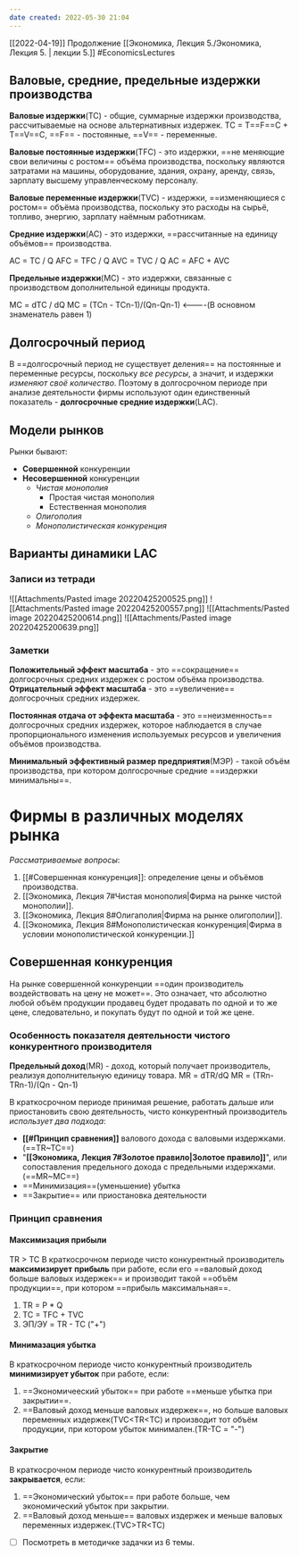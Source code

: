 ```yaml
---
date created: 2022-05-30 21:04
---
```


[[2022-04-19]]
Продолжение [[Экономика, Лекция 5./Экономика, Лекция 5. | лекции 5.]]
#EconomicsLectures
## Валовые, средние, предельные издержки производства

**Валовые издержки**(TC) - общие, суммарные издержки производства, рассчитываемые на основе альтернативных издержек.
TC = T==F==C + T==V==C, ==F== - постоянные, ==V== - переменные.

**Валовые постоянные издержки**(TFC) - это издержки, ==не меняющие свои величины с ростом== объёма производства, поскольку являются затратами на машины, оборудование, здания, охрану, аренду, связь, зарплату высшему управленческому персоналу.

**Валовые переменные издержки**(TVC) - издержки, ==изменяющиеся с ростом== объёма производства, поскольку это расходы на сырьё, топливо, энергию, зарплату наёмным работникам.

**Средние издержки**(AC) - это издержки, ==расcчитанные на единицу объёмов== производства.

AC = TC / Q
AFC = TFC / Q
AVC = TVC / Q
AC = AFC + AVC

**Предельные издержки**(MC) - это издержки, связанные с производством дополнительной единицы продукта.

MC = dTC / dQ
MC = (TCn - TCn-1)/(Qn-Qn-1) <----(В основном знаменатель равен 1)

## Долгосрочный период

В ==долгосрочный период не существует деления== на постоянные и переменные ресурсы, поскольку _все ресурсы_, а значит, и издержки _изменяют своё количество_. Поэтому в долгосрочном периоде при анализе деятельности фирмы используют один единственный показатель - **долгосрочные средние издержки**(LAC).

## Модели рынков

Рынки бывают:

- **Совершенной** конкуренции
- **Несовершенной** конкуренции
  - _Чистая монополия_
    - Простая чистая монополия
    - Естественная монополия
  - _Олигополия_
  - _Монополистическая конкуренция_

## Варианты динамики LAC

### Записи из тетради

![[Attachments/Pasted image 20220425200525.png]]
![[Attachments/Pasted image 20220425200557.png]]
![[Attachments/Pasted image 20220425200614.png]]
![[Attachments/Pasted image 20220425200639.png]]

### Заметки

**Положительный эффект масштаба** - это ==сокращение== долгосрочных средних издержек с ростом объёма производства.
**Отрицательный эффект масштаба** - это  ==увеличение== долгосрочных средних издержек.

**Постоянная отдача от эффекта масштаба** - это ==неизменность== долгосрочных средних издержек, которое наблюдается в случае пропорционального изменения используемых ресурсов и увеличения объёмов производства.

**Минимальный эффективный размер предприятия**(МЭР) - такой объём производства, при котором долгосрочные средние ==издержки минимальны==.

# Фирмы в различных моделях рынка

_Рассматриваемые вопросы_:

1. [[#Cовершенная конкуренция]]: определение цены и объёмов производства.
2. [[Экономика, Лекция 7#Чистая монополия|Фирма на рынке чистой монополии]].
3. [[Экономика, Лекция 8#Олигаполия|Фирма на рынке олигополии]].
4. [[Экономика, Лекция 8#Монополистическая конкуренция|Фирма в условии монополистической конкуренции.]]

## Cовершенная конкуренция

На рынке совершенной конкуренции ==один производитель воздействовать на цену не может==. Это означает, что абсолютно любой объём продукции продавец будет продавать по одной и то же цене, следовательно, и покупать будут по одной и той же цене.

### Особенность показателя деятельности чистого конкурентного производителя

**Предельный доход**(MR) - доход, который получает производитель, реализуя дополнительную единицу товара.
MR = dTR/dQ
MR = (TRn-TRn-1)/(Qn - Qn-1)

В краткосрочном периоде принимая решение, работать дальше или приостановить свою деятельность, чисто конкурентный производитель _использует два подхода_:

- **[[#Принцип сравнения]]** валового дохода с валовыми издержками.(==TR~TC==)
- "**[[Экономика, Лекция 7#Золотое правило|Золотое правило]]**", или сопоставления предельного дохода с предельными издержками.(==MR~MC==)
- ==Минимизация==(уменьшение) убытка
- ==Закрытие== или приостановка деятельности

### Принцип сравнения

#### Максимизация прибыли

TR > TC
В краткосрочном периоде чисто конкурентный производитель **максимизирует** **прибыль** при работе, если его ==валовый доход больше валовых издержек== и производит такой ==объём продукции==, при котором ==прибыль максимальная==.

1. TR = P * Q
2. TC = TFC + TVC
3. ЭП/ЭУ = TR - TC ("+")

#### Минимазация убытка

В краткосрочном периоде чисто конкурентный производитель **минимизирует убыток** при работе, если:

1. ==Экономичееский убыток== при работе ==меньше убытка при закрытии==.
2. ==Валовый доход меньше валовых издержек==, но больше валовых переменных издержек(TVC<TR<TC) и производит тот объём продукции, при котором убыток минимален.(TR-TC = "-")

#### Закрытие

В краткосрочном периоде чисто конкурентный производитель **закрывается**, если:

1. ==Экономический убыток== при работе больше, чем экономический убыток при закрытии.
2. ==Валовый доход меньше== валовых издержек и меньше валовых переменных издержек.(TVC>TR<TC)

- [ ] Посмотреть в методичке задачки из 6 темы.
